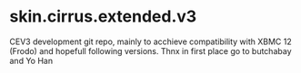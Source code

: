 skin.cirrus.extended.v3
=======================
CEV3 development git repo, mainly to acchieve compatibility with XBMC 12 (Frodo) and hopefull following versions.
Thnx in first place go to butchabay and Yo Han
